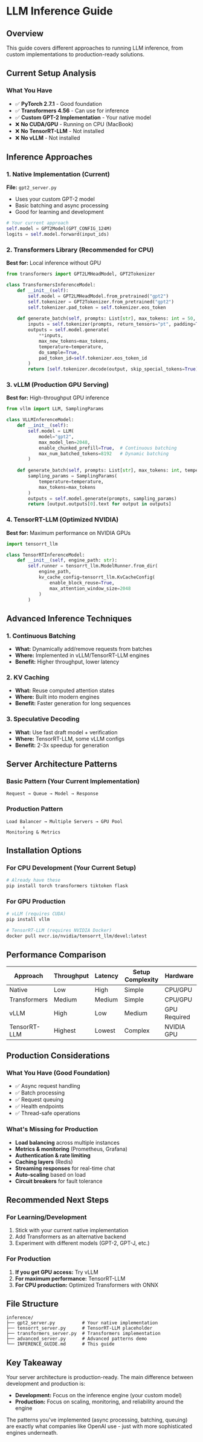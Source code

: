 # LLM Inference Guide

## Overview

This guide covers different approaches to running LLM inference, from custom implementations to production-ready solutions.

## Current Setup Analysis

### What You Have
- ✅ **PyTorch 2.7.1** - Good foundation
- ✅ **Transformers 4.56** - Can use for inference  
- ✅ **Custom GPT-2 Implementation** - Your native model
- ❌ **No CUDA/GPU** - Running on CPU (MacBook)
- ❌ **No TensorRT-LLM** - Not installed
- ❌ **No vLLM** - Not installed

## Inference Approaches

### 1. Native Implementation (Current)
**File:** `gpt2_server.py`
- Uses your custom GPT-2 model
- Basic batching and async processing
- Good for learning and development

```python
# Your current approach
self.model = GPT2Model(GPT_CONFIG_124M)
logits = self.model.forward(input_ids)
```

### 2. Transformers Library (Recommended for CPU)
**Best for:** Local inference without GPU

```python
from transformers import GPT2LMHeadModel, GPT2Tokenizer

class TransformersInferenceModel:
    def __init__(self):
        self.model = GPT2LMHeadModel.from_pretrained("gpt2")
        self.tokenizer = GPT2Tokenizer.from_pretrained("gpt2")
        self.tokenizer.pad_token = self.tokenizer.eos_token
    
    def generate_batch(self, prompts: List[str], max_tokens: int = 50, temperature: float = 1.0):
        inputs = self.tokenizer(prompts, return_tensors="pt", padding=True)
        outputs = self.model.generate(
            **inputs,
            max_new_tokens=max_tokens,
            temperature=temperature,
            do_sample=True,
            pad_token_id=self.tokenizer.eos_token_id
        )
        return [self.tokenizer.decode(output, skip_special_tokens=True) for output in outputs]
```

### 3. vLLM (Production GPU Serving)
**Best for:** High-throughput GPU inference

```python
from vllm import LLM, SamplingParams

class VLLMInferenceModel:
    def __init__(self):
        self.model = LLM(
            model="gpt2",
            max_model_len=2048,
            enable_chunked_prefill=True,  # Continuous batching
            max_num_batched_tokens=8192   # Dynamic batching
        )
    
    def generate_batch(self, prompts: List[str], max_tokens: int, temperature: float):
        sampling_params = SamplingParams(
            temperature=temperature,
            max_tokens=max_tokens
        )
        outputs = self.model.generate(prompts, sampling_params)
        return [output.outputs[0].text for output in outputs]
```

### 4. TensorRT-LLM (Optimized NVIDIA)
**Best for:** Maximum performance on NVIDIA GPUs

```python
import tensorrt_llm

class TensorRTInferenceModel:
    def __init__(self, engine_path: str):
        self.runner = tensorrt_llm.ModelRunner.from_dir(
            engine_path,
            kv_cache_config=tensorrt_llm.KvCacheConfig(
                enable_block_reuse=True,
                max_attention_window_size=2048
            )
        )
```

## Advanced Inference Techniques

### 1. Continuous Batching
- **What:** Dynamically add/remove requests from batches
- **Where:** Implemented in vLLM/TensorRT-LLM engines
- **Benefit:** Higher throughput, lower latency

### 2. KV Caching
- **What:** Reuse computed attention states
- **Where:** Built into modern engines
- **Benefit:** Faster generation for long sequences

### 3. Speculative Decoding
- **What:** Use fast draft model + verification
- **Where:** TensorRT-LLM, some vLLM configs
- **Benefit:** 2-3x speedup for generation

## Server Architecture Patterns

### Basic Pattern (Your Current Implementation)
```
Request → Queue → Model → Response
```

### Production Pattern
```
Load Balancer → Multiple Servers → GPU Pool
      ↓
Monitoring & Metrics
```

## Installation Options

### For CPU Development (Your Current Setup)
```bash
# Already have these
pip install torch transformers tiktoken flask
```

### For GPU Production
```bash
# vLLM (requires CUDA)
pip install vllm

# TensorRT-LLM (requires NVIDIA Docker)
docker pull nvcr.io/nvidia/tensorrt_llm/devel:latest
```

## Performance Comparison

| Approach | Throughput | Latency | Setup Complexity | Hardware |
|----------|------------|---------|------------------|----------|
| Native | Low | High | Simple | CPU/GPU |
| Transformers | Medium | Medium | Simple | CPU/GPU |
| vLLM | High | Low | Medium | GPU Required |
| TensorRT-LLM | Highest | Lowest | Complex | NVIDIA GPU |

## Production Considerations

### What You Have (Good Foundation)
- ✅ Async request handling
- ✅ Batch processing
- ✅ Request queuing
- ✅ Health endpoints
- ✅ Thread-safe operations

### What's Missing for Production
- **Load balancing** across multiple instances
- **Metrics & monitoring** (Prometheus, Grafana)
- **Authentication & rate limiting**
- **Caching layers** (Redis)
- **Streaming responses** for real-time chat
- **Auto-scaling** based on load
- **Circuit breakers** for fault tolerance

## Recommended Next Steps

### For Learning/Development
1. Stick with your current native implementation
2. Add Transformers as an alternative backend
3. Experiment with different models (GPT-2, GPT-J, etc.)

### For Production
1. **If you get GPU access:** Try vLLM
2. **For maximum performance:** TensorRT-LLM
3. **For CPU production:** Optimized Transformers with ONNX

## File Structure
```
inference/
├── gpt2_server.py          # Your native implementation
├── tensorrt_server.py      # TensorRT-LLM placeholder
├── transformers_server.py  # Transformers implementation
├── advanced_server.py      # Advanced patterns demo
└── INFERENCE_GUIDE.md      # This guide
```

## Key Takeaway

Your server architecture is production-ready. The main difference between development and production is:
- **Development:** Focus on the inference engine (your custom model)
- **Production:** Focus on scaling, monitoring, and reliability around the engine

The patterns you've implemented (async processing, batching, queuing) are exactly what companies like OpenAI use - just with more sophisticated engines underneath.
